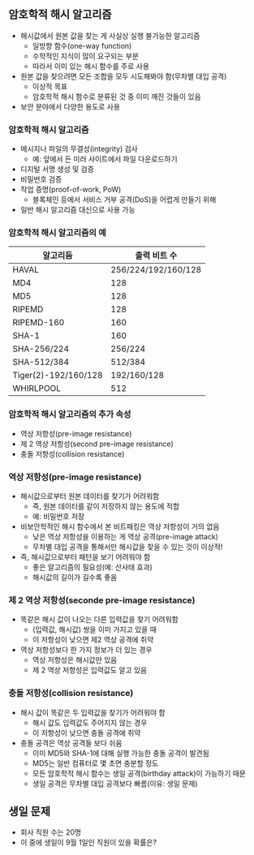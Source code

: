 ## 암호학적 해시 알고리즘

- 해시값에서 원본 값을 찾는 게 사실상 실행 불가능한 알고리즘
    - 일방향 함수(one-way function)
    - 수학적인 지식이 많이 요구되는 부분
    - 따라서 이미 있는 해시 함수를 주로 사용
- 원본 값을 찾으려면 모든 조합을 모두 시도해봐야 함(무차별 대입 공격)
    - 이상적 목표
    - 암호학적 해시 함수로 분류된 것 중 이미 깨진 것들이 있음
- 보안 분야에서 다양한 용도로 사용

### 암호학적 해시 알고리즘

- 메시지나 파일의 무결성(integrity) 검사
    - 예: 앞에서 든 미러 사이트에서 파일 다운로드하기
- 디지털 서명 생성 및 검증
- 비밀번호 검증
- 작업 증명(proof-of-work, PoW)
    - 블록체인 등에서 서비스 거부 공격(DoS)을 어렵게 만들기 위해
- 일반 해시 알고리즘 대신으로 사용 가능

### 암호학적 해시 알고리즘의 예

| 알고리듬 | 출력 비트 수 |
|----------|----------------|
| HAVAL | 256/224/192/160/128 |
| MD4 | 128 |
| MD5 | 128 |
| RIPEMD | 128 |
| RIPEMD-160 | 160 |
| SHA-1 | 160 |
| SHA-256/224 | 256/224 |
| SHA-512/384 | 512/384 |
| Tiger(2)-192/160/128 | 192/160/128 |
| WHIRLPOOL | 512 |


### 암호학적 해시 알고리즘의 추가 속성

- 역상 저항성(pre-image resistance)
- 제 2 역상 저항성(second pre-image resistance)
- 충돌 저항성(collision resistance)

### 역상 저항성(pre-image resistance)

- 해시값으로부터 원본 데이터를 찾기가 어려워함
    - 즉, 원본 데이터를 같이 저장하지 않는 용도에 적합
    - 예: 비밀번호 저장
- 비보안학적인 해시 함수에서 본 비트패킹은 역상 저항성이 거의 없음
    - 낮은 역상 저항성을 이용하는 게 역상 공격(pre-image attack)
    - 무차별 대입 공격을 통해서만 해시값을 찾을 수 있는 것이 이상적!
- 즉, 해시값으로부터 패턴을 보기 어려워야 함
    - 좋은 알고리즘의 필요성(예: 산사태 효과)
    - 해시값의 길이가 길수록 좋음

### 제 2 역상 저항성(seconde pre-image resistance)

- 똑같은 해시 값이 나오는 다른 입력값을 찾기 어려워함
    - (입력값, 해시값) 쌍을 이미 가지고 있을 때
    - 이 저항성이 낮으면 제2 역상 공격에 취약
- 역상 저항성보다 한 가지 정보가 더 있는 경우
    - 역상 저항성은 해시값만 있음
    - 제 2 역상 저항성은 입력값도 알고 있음

### 충돌 저항성(collision resistance)

- 해시 값이 똑같은 두 입력값을 찾기가 어려워야 함
    - 해시 값도 입력값도 주어지지 않는 경우
    - 이 저항성이 낮으면 충돌 공격에 취약
- 충돌 공격은 역상 공격들 보다 쉬움
    - 이미 MD5와 SHA-1에 대해 실행 가능한 충돌 공격이 발견됨
    - MD5는 일반 컴퓨터로 몇 초면 충분할 정도
    - 모든 암호학적 해시 함수는 생일 공격(birthday attack)이 가능하기 때문
    - 생일 공격은 무차별 대입 공격보다 빠름(이유: 생일 문제)

## 생일 문제

- 회사 직원 수는 20명
- 이 중에 생일이 9월 1일인 직원이 있을 확률은?